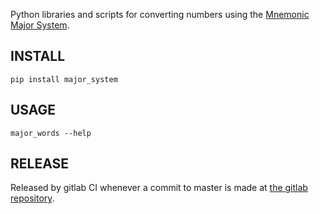 Python libraries and scripts for converting numbers using the [Mnemonic Major System].

INSTALL
-------

    pip install major_system


USAGE
-----

    major_words --help


RELEASE
-------

Released by gitlab CI whenever a commit to master is made at [the gitlab repository].


[Mnemonic Major System]: https://en.wikipedia.org/wiki/Mnemonic_major_system
[the gitlab repository]: https://gitlab.com/jbaber/major_system
